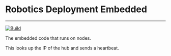 # Robotics Deployment Embedded

---

[![Build](https://github.com/Robotics-Deployment/embedded/actions/workflows/build.yml/badge.svg)](https://github.com/Robotics-Deployment/embedded/actions/workflows/build.yml)

The embedded code that runs on nodes.

This looks up the IP of the hub and sends a heartbeat.
